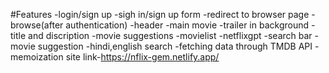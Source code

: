 #Features
-login/sign up
-sigh in/sign up form
-redirect to browser page
-browse(after authentication)
-header
-main movie
-trailer in background
-title and discription
-movie suggestions
-movielist
-netflixgpt
-search bar
-movie suggestion
-hindi,english search
-fetching data through  TMDB API
-memoization
site link-https://nflix-gem.netlify.app/
